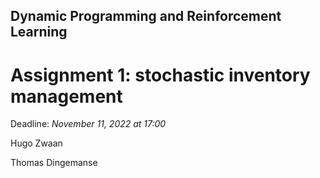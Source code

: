 ## Dynamic Programming and Reinforcement Learning

# Assignment 1: stochastic inventory management

Deadline: _November 11, 2022 at 17:00_

Hugo Zwaan

Thomas Dingemanse